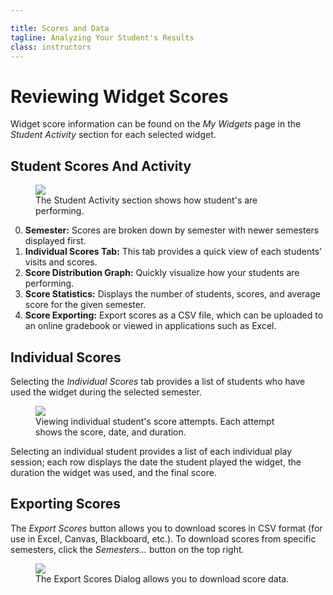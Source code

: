 ```yaml
---

title: Scores and Data
tagline: Analyzing Your Student's Results
class: instructors
---
```



# Reviewing Widget Scores #

Widget score information can be found on the *My Widgets* page in the *Student Activity* section for each selected widget.

## Student Scores And Activity ##

<figure>
	<img src="{{ site.baseurl }}/assets/img/score_distribution.png" class="screenshot noborder" >
	<figcaption>The Student Activity section shows how student's are performing.</figcaption>
</figure>

0. **Semester:** Scores are broken down by semester with newer semesters displayed first.
0. **Individual Scores Tab:** This tab provides a quick view of each students' visits and scores.
0. **Score Distribution Graph:** Quickly visualize how your students are performing.
0. **Score Statistics:** Displays the number of students, scores, and average score for the given semester.
0. **Score Exporting:** Export scores as a CSV file, which can be uploaded to an online gradebook or viewed in applications such as Excel.


## Individual Scores ##

Selecting the *Individual Scores* tab provides a list of students who have used the widget during the selected semester.

<figure>
	<img src="{{ site.baseurl }}/assets/img/individual_scores.png" />
	<figcaption>Viewing individual student's score attempts. Each attempt shows the score, date, and duration.</figcaption>
</figure>

Selecting an individual student provides a list of each individual play session; each row displays the date the student played the widget, the duration the widget was used, and the final score.

## Exporting Scores ##

The *Export Scores* button allows you to download scores in CSV format (for use in Excel, Canvas, Blackboard, etc.). To download scores from specific semesters, click the *Semesters...* button on the top right.

<figure>
	<img src="{{ site.baseurl }}/assets/img/export_scores.png" />
	<figcaption>The Export Scores Dialog allows you to download score data.</figcaption>
</figure>
